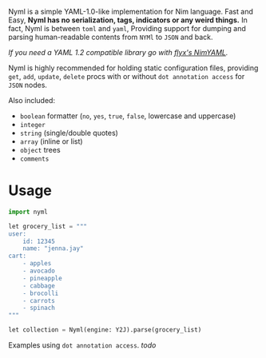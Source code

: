 Nyml is a simple YAML-1.0-like implementation for Nim language. Fast and Easy, **Nyml has no serialization, tags, indicators or any weird things.** In fact, Nyml is between `toml` and `yaml`, Providing support for dumping and parsing human-readable contents from `NYMl` to `JSON` and back.

_If you need a YAML 1.2 compatible library go with [flyx's NimYAML](https://github.com/flyx/NimYAML)._

Nyml is highly recommended for holding static configuration files, providing `get`, `add`, `update`, `delete` procs with or without `dot annotation access` for `JSON` nodes.

Also included: 
- `boolean` formatter (`no`, `yes`, `true`, `false`, lowercase and uppercase)
- `integer`
- `string` (single/double quotes)
- `array` (inline or list)
- `object` trees
- `comments`

# Usage
```python
import nyml

let grocery_list = """
user:
    id: 12345
    name: "jenna.jay"
cart:
    - apples
    - avocado
    - pineapple
    - cabbage
    - brocolli
    - carrots
    - spinach
"""

let collection = Nyml(engine: Y2J).parse(grocery_list)

```

Examples using `dot annotation access`.
_todo_